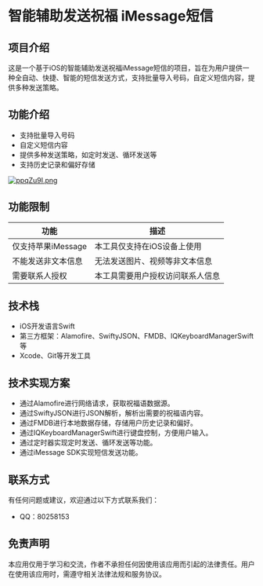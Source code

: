 # 智能辅助发送祝福 iMessage短信

## 项目介绍

这是一个基于iOS的智能辅助发送祝福iMessage短信的项目，旨在为用户提供一种全自动、快捷、智能的短信发送方式，支持批量导入号码，自定义短信内容，提供多种发送策略。

## 功能介绍

- 支持批量导入号码
- 自定义短信内容
- 提供多种发送策略，如定时发送、循环发送等
- 支持历史记录和偏好存储

[![ppqZu9I.png](https://s1.ax1x.com/2023/04/10/ppqZu9I.png)](https://imgse.com/i/ppqZu9I)

## 功能限制

| 功能            | 描述                                       |
|-----------------|--------------------------------------------|
| 仅支持苹果iMessage | 本工具仅支持在iOS设备上使用                     |
| 不能发送非文本信息 | 无法发送图片、视频等非文本信息                   |
| 需要联系人授权   | 本工具需要用户授权访问联系人信息                  |

## 技术栈

- iOS开发语言Swift
- 第三方框架：Alamofire、SwiftyJSON、FMDB、IQKeyboardManagerSwift等
- Xcode、Git等开发工具

## 技术实现方案

- 通过Alamofire进行网络请求，获取祝福语数据源。
- 通过SwiftyJSON进行JSON解析，解析出需要的祝福语内容。
- 通过FMDB进行本地数据存储，存储用户历史记录和偏好。
- 通过IQKeyboardManagerSwift进行键盘控制，方便用户输入。
- 通过定时器实现定时发送、循环发送等功能。
- 通过iMessage SDK实现短信发送功能。

## 联系方式

有任何问题或建议，欢迎通过以下方式联系我们：


- QQ：80258153

## 免责声明

本应用仅用于学习和交流，作者不承担任何因使用该应用而引起的法律责任。用户在使用该应用时，需遵守相关法律法规和服务协议。
